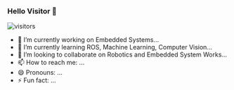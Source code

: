 ### Hello Visitor 👋

![visitors](https://visitor-badge.glitch.me/badge?page_id=page.id)

- 🔭 I’m currently working on Embedded Systems...
- 🌱 I’m currently learning ROS, Machine Learning, Computer Vision...
- 👯 I’m looking to collaborate on Robotics and Embedded System Works...
- 📫 How to reach me: ...
- 😄 Pronouns: ...
- ⚡ Fun fact: ...

